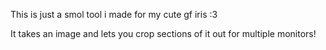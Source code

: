 This is just a smol tool i made for my cute gf iris :3

It takes an image and lets you crop sections of it out for multiple monitors!

